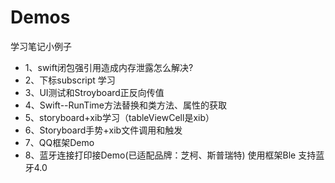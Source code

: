 # Demos
学习笔记小例子
* 1、swift闭包强引用造成内存泄露怎么解决?
* 2、下标subscript 学习
* 3、UI测试和Stroyboard正反向传值
* 4、Swift--RunTime方法替换和类方法、属性的获取
* 5、storyboard+xib学习（tableViewCell是xib）
* 6、Storyboard手势+xib文件调用和触发
* 7、QQ框架Demo
* 8、蓝牙连接打印接Demo(已适配品牌：芝柯、斯普瑞特) 使用框架Ble 支持蓝牙4.0
